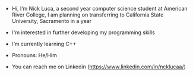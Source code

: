 - Hi, I’m Nick Luca, a second year computer science student at American River College, I am planning on transferring to California State University, Sacramento in a year
- I'm interested in further developing my programming skills
- I’m currently learning C++
- Pronouns: He/Him
- You can reach me on Linkedin (https://www.linkedin.com/in/ncklucaa/)

  <!---
  <!---- 💞️ I’m looking to collaborate on ...
  <!---- 📫 How to reach me ...
  <!---- ⚡ Fun fact: ...--->
  <!------>

<!---
ncklucaa/ncklucaa is a ✨ special ✨ repository because its `README.md` (this file) appears on your GitHub profile.
You can click the Preview link to take a look at your changes.
--->

